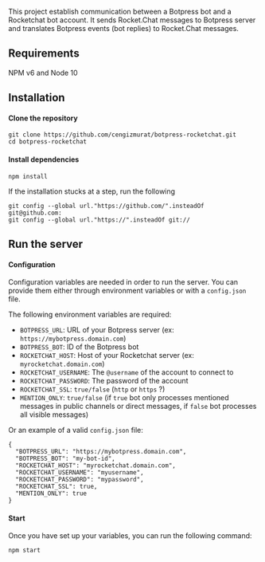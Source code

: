 This project establish communication between a Botpress bot and a Rocketchat bot account.
It sends Rocket.Chat messages to Botpress server and translates Botpress events (bot replies) to Rocket.Chat messages.

## Requirements

NPM v6 and Node 10

## Installation

#### Clone the repository
```
git clone https://github.com/cengizmurat/botpress-rocketchat.git
cd botpress-rocketchat
```

#### Install dependencies
```
npm install
```
If the installation stucks at a step, run the following
```
git config --global url."https://github.com/".insteadOf git@github.com:
git config --global url."https://".insteadOf git://
```

## Run the server

#### Configuration

Configuration variables are needed in order to run the server. You can provide them either through environment variables or with a `config.json` file.

The following environment variables are required:
- `BOTPRESS_URL`: URL of your Botpress server (ex: `https://mybotpress.domain.com`)
- `BOTPRESS_BOT`: ID of the Botpress bot
- `ROCKETCHAT_HOST`: Host of your Rocketchat server (ex: `myrocketchat.domain.com`)
- `ROCKETCHAT_USERNAME`: The `@username` of the account to connect to
- `ROCKETCHAT_PASSWORD`: The password of the account
- `ROCKETCHAT_SSL`: `true/false` (`http` or `https` ?)
- `MENTION_ONLY`: `true/false` (if `true` bot only processes mentioned messages in public channels or direct messages, if `false` bot processes all visible messages)

Or an example of a valid `config.json` file:
```
{
  "BOTPRESS_URL": "https://mybotpress.domain.com",
  "BOTPRESS_BOT": "my-bot-id",
  "ROCKETCHAT_HOST": "myrocketchat.domain.com",
  "ROCKETCHAT_USERNAME": "myusername",
  "ROCKETCHAT_PASSWORD": "mypassword",
  "ROCKETCHAT_SSL": true,
  "MENTION_ONLY": true
}
```

#### Start

Once you have set up your variables, you can run the following command:
```
npm start
```
